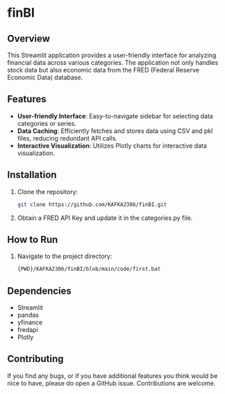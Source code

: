# finBI

## Overview

This Streamlit application provides a user-friendly interface for analyzing financial data across various categories. The application not only handles stock data but also economic data from the FRED (Federal Reserve Economic Data) database. 

## Features

- **User-friendly Interface**: Easy-to-navigate sidebar for selecting data categories or series.
- **Data Caching**: Efficiently fetches and stores data using CSV and pkl files, reducing redundant API calls.
- **Interactive Visualization**: Utilizes Plotly charts for interactive data visualization.

## Installation

1. Clone the repository:
    ```bash
    git clone https://github.com/KAFKA2306/finBI.git  
    ```
2. Obtain a FRED API Key and update it in the categories.py file.

## How to Run

1. Navigate to the project directory:
    ```bash
    {PWD}/KAFKA2306/finBI/blob/main/code/first.bat
    ```

## Dependencies

- Streamlit
- pandas
- yfinance
- fredapi
- Plotly

## Contributing

If you find any bugs, or if you have additional features you think would be nice to have, please do open a GitHub issue. Contributions are welcome.
